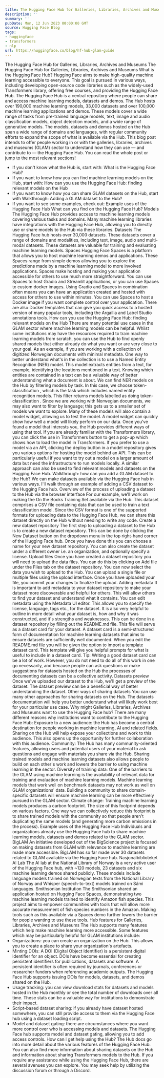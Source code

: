 ```yaml
---
title: The Hugging Face Hub for Galleries, Libraries, Archives and Museums
description: ''
summary: ''
pubDate: Mon, 12 Jun 2023 00:00:00 GMT
source: Hugging Face Blog
tags:
- huggingface
- transformers
- nlp
url: https://huggingface.co/blog/hf-hub-glam-guide
---
```


The Hugging Face Hub for Galleries, Libraries, Archives and Museums
The Hugging Face Hub for Galleries, Libraries, Archives and Museums
What is the Hugging Face Hub?
Hugging Face aims to make high-quality machine learning accessible to everyone. This goal is pursued in various ways, including developing open-source code libraries such as the widely-used Transformers library, offering free courses, and providing the Hugging Face Hub.
The Hugging Face Hub is a central repository where people can share and access machine learning models, datasets and demos. The Hub hosts over 190,000 machine learning models, 33,000 datasets and over 100,000 machine learning applications and demos. These models cover a wide range of tasks from pre-trained language models, text, image and audio classification models, object detection models, and a wide range of generative models.
The models, datasets and demos hosted on the Hub span a wide range of domains and languages, with regular community efforts to expand the scope of what is available via the Hub. This blog post intends to offer people working in or with the galleries, libraries, archives and museums (GLAM) sector to understand how they can use — and contribute to — the Hugging Face Hub.
You can read the whole post or jump to the most relevant sections!
- If you don't know what the Hub is, start with: What is the Hugging Face Hub?
- If you want to know how you can find machine learning models on the Hub, start with: How can you use the Hugging Face Hub: finding relevant models on the Hub
- If you want to know how you can share GLAM datasets on the Hub, start with Walkthrough: Adding a GLAM dataset to the Hub?
- If you want to see some examples, check out: Example uses of the Hugging Face Hub
What can you find on the Hugging Face Hub?
Models
The Hugging Face Hub provides access to machine learning models covering various tasks and domains. Many machine learning libraries have integrations with the Hugging Face Hub, allowing you to directly use or share models to the Hub via these libraries.
Datasets
The Hugging Face hub hosts over 30,000 datasets. These datasets cover a range of domains and modalities, including text, image, audio and multi-modal datasets. These datasets are valuable for training and evaluating machine learning models.
Spaces
Hugging Face Spaces is a platform that allows you to host machine learning demos and applications. These Spaces range from simple demos allowing you to explore the predictions made by a machine learning model to more involved applications.
Spaces make hosting and making your application accessible for others to use much more straightforward. You can use Spaces to host Gradio and Streamlit applications, or you can use Spaces to custom docker images. Using Gradio and Spaces in combination often means you can have an application created and hosted with access for others to use within minutes. You can use Spaces to host a Docker image if you want complete control over your application. There are also Docker templates that can give you quick access to a hosted version of many popular tools, including the Argailla and Label Studio annotations tools.
How can you use the Hugging Face Hub: finding relevant models on the Hub
There are many potential use cases in the GLAM sector where machine learning models can be helpful. Whilst some institutions may have the resources required to train machine learning models from scratch, you can use the Hub to find openly shared models that either already do what you want or are very close to your goal.
As an example, if you are working with a collection of digitized Norwegian documents with minimal metadata. One way to better understand what's in the collection is to use a Named Entity Recognition (NER) model. This model extracts entities from a text, for example, identifying the locations mentioned in a text. Knowing which entities are contained in a text can be a valuable way of better understanding what a document is about.
We can find NER models on the Hub by filtering models by task. In this case, we choose token-classification
, which is the task which includes named entity recognition models. This filter returns models labelled as doing token-classification
. Since we are working with Norwegian documents, we may also want to filter by language; this gets us to a smaller set of models we want to explore. Many of these models will also contain a model widget, allowing us to test the model.
A model widget can quickly show how well a model will likely perform on our data. Once you've found a model that interests you, the Hub provides different ways of using that tool. If you are already familiar with the Transformers library, you can click the use in Transformers button to get a pop-up which shows how to load the model in Transformers.
If you prefer to use a model via an API, clicking the
deploy
button in a model repository gives you various options for hosting the model behind an API. This can be particularly useful if you want to try out a model on a larger amount of data but need the infrastructure to run models locally.
A similar approach can also be used to find relevant models and datasets on the Hugging Face Hub.
Walkthrough: how can you add a GLAM dataset to the Hub?
We can make datasets available via the Hugging Face hub in various ways. I'll walk through an example of adding a CSV dataset to the Hugging Face hub.
Overview of the process of uploading a dataset to the Hub via the browser interface
For our example, we'll work on making the On the Books Training Set available via the Hub. This dataset comprises a CSV file containing data that can be used to train a text classification model. Since the CSV format is one of the supported formats for uploading data to the Hugging Face Hub, we can share this dataset directly on the Hub without needing to write any code.
Create a new dataset repository
The first step to uploading a dataset to the Hub is to create a new dataset repository. This can be done by clicking the New Dataset
button on the dropdown menu in the top right-hand corner of the Hugging Face hub.
Once you have done this you can choose a name for your new dataset repository. You can also create the dataset under a different owner i.e. an organization, and optionally specify a license.
Upload files
Once you have created a dataset repository you will need to upload the data files. You can do this by clicking on Add file
under the Files
tab on the dataset repository.
You can now select the data you wish to upload to the Hub.
You can upload a single file or multiple files using the upload interface. Once you have uploaded your file, you commit your changes to finalize the upload.
Adding metadata
It is important to add metadata to your dataset repository to make your dataset more discoverable and helpful for others. This will allow others to find your dataset and understand what it contains.
You can edit metadata using the Metadata UI
editor. This allows you to specify the license, language, tags etc., for the dataset.
It is also very helpful to outline in more detail what your dataset is, how and why it was constructed, and it's strengths and weaknesses. This can be done in a dataset repository by filling out the README.md
file. This file will serve as a dataset card for your dataset. A dataset card is a semi-structured form of documentation for machine learning datasets that aims to ensure datasets are sufficiently well documented. When you edit the README.md
file you will be given the option to import a template dataset card. This template will give you helpful prompts for what is useful to include in a dataset card.
Tip: Writing a good dataset card can be a lot of work. However, you do not need to do all of this work in one go necessarily, and because people can ask questions or make suggestions for datasets hosted on the Hub the processes of documenting datasets can be a collective activity.
Datasets preview
Once we've uploaded our dataset to the Hub, we'll get a preview of the dataset. The dataset preview can be a beneficial way of better understanding the dataset.
Other ways of sharing datasets
You can use many other approaches for sharing datasets on the Hub. The datasets documentation will help you better understand what will likely work best for your particular use case.
Why might Galleries, Libraries, Archives and Museums want to use the Hugging Face hub?
There are many different reasons why institutions want to contribute to the Hugging Face Hub:
Exposure to a new audience: the Hub has become a central destination for people working in machine learning, AI and related fields. Sharing on the Hub will help expose your collections and work to this audience. This also opens up the opportunity for further collaboration with this audience.
Community: The Hub has many community-oriented features, allowing users and potential users of your material to ask questions and engage with materials you share via the Hub. Sharing trained models and machine learning datasets also allows people to build on each other's work and lowers the barrier to using machine learning in the sector.
Diversity of training data: One of the barriers to the GLAM using machine learning is the availability of relevant data for training and evaluation of machine learning models. Machine learning models that work well on benchmark datasets may not work as well on GLAM organizations' data. Building a community to share domain-specific datasets will ensure machine learning can be more effectively pursued in the GLAM sector.
Climate change: Training machine learning models produces a carbon footprint. The size of this footprint depends on various factors. One way we can collectively reduce this footprint is to share trained models with the community so that people aren't duplicating the same models (and generating more carbon emissions in the process).
Example uses of the Hugging Face Hub
Individuals and organizations already use the Hugging Face hub to share machine learning models, datasets and demos related to the GLAM sector.
BigLAM
An initiative developed out of the BigScience project is focused on making datasets from GLAM with relevance to machine learning are made more accessible. BigLAM has so far made over 30 datasets related to GLAM available via the Hugging Face hub.
Nasjonalbiblioteket AI Lab
The AI lab at the National Library of Norway is a very active user of the Hugging Face hub, with ~120 models, 23 datasets and six machine learning demos shared publicly. These models include language models trained on Norwegian texts from the National Library of Norway and Whisper (speech-to-text) models trained on Sámi languages.
Smithsonian Institution
The Smithsonian shared an application hosted on Hugging Face Spaces, demonstrating two machine learning models trained to identify Amazon fish species. This project aims to empower communities with tools that will allow more accurate measurement of fish species numbers in the Amazon. Making tools such as this available via a Spaces demo further lowers the barrier for people wanting to use these tools.
Hub features for Galleries, Libraries, Archives and Museums
The Hub supports many features which help make machine learning more accessible. Some features which may be particularly helpful for GLAM institutions include:
- Organizations: you can create an organization on the Hub. This allows you to create a place to share your organization's artefacts.
- Minting DOIs: A DOI (Digital Object Identifier) is a persistent digital identifier for an object. DOIs have become essential for creating persistent identifiers for publications, datasets and software. A persistent identifier is often required by journals, conferences or researcher funders when referencing academic outputs. The Hugging Face Hub supports issuing DOIs for models, datasets, and demos shared on the Hub.
- Usage tracking: you can view download stats for datasets and models hosted in the Hub monthly or see the total number of downloads over all time. These stats can be a valuable way for institutions to demonstrate their impact.
- Script-based dataset sharing: if you already have dataset hosted somewhere, you can still provide access to them via the Hugging Face hub using a dataset loading script.
- Model and dataset gating: there are circumstances where you want more control over who is accessing models and datasets. The Hugging Face hub supports model and dataset gating, allowing you to add access controls.
How can I get help using the Hub?
The Hub docs go into more detail about the various features of the Hugging Face Hub. You can also find more information about sharing datasets on the Hub and information about sharing Transformers models to the Hub.
If you require any assistance while using the Hugging Face Hub, there are several avenues you can explore. You may seek help by utilizing the discussion forum or through a Discord.